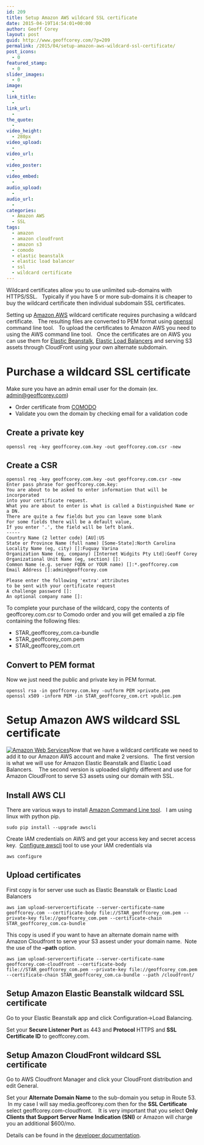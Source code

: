 ```yaml
---
id: 209
title: Setup Amazon AWS wildcard SSL certificate
date: 2015-04-19T14:54:01+00:00
author: Geoff Corey
layout: post
guid: http://www.geoffcorey.com/?p=209
permalink: /2015/04/setup-amazon-aws-wildcard-ssl-certificate/
post_icons:
  - 0
featured_stamp:
  - 0
slider_images:
  - 0
image:
  - 
link_title:
  - 
link_url:
  - 
the_quote:
  - 
video_height:
  - 280px
video_upload:
  - 
video_url:
  - 
video_poster:
  - 
video_embed:
  - 
audio_upload:
  - 
audio_url:
  - 
categories:
  - Amazon AWS
  - SSL
tags:
  - amazon
  - amazon cloudfront
  - amazon s3
  - comodo
  - elastic beanstalk
  - elastic load balancer
  - ssl
  - wildcard certificate
---
```

Wildcard certificates allow you to use unlimited sub-domains with HTTPS/SSL.   Typically if you have 5 or more sub-domains it is cheaper to buy the wildcard certificate then individual subdomain SSL certificates.

Setting up <a title="Amazon Web Services" href="http://aws.amazon.com/" target="_blank">Amazon AWS</a> wildcard certificate requires purchasing a wildcard certificate.   The resulting files are converted to PEM format using <a title="OpenSSL" href="https://www.openssl.org/" target="_blank">openssl</a> command line tool.   To upload the certificates to Amazon AWS you need to using the AWS command line tool.   Once the certificates are on AWS you can use them for <a title="Amazon Elastic Beanstalk" href="http://aws.amazon.com/elasticbeanstalk/" target="_blank">Elastic Beanstalk</a>, <a title="Amazon Elastic Load Balancing" href="http://aws.amazon.com/elasticloadbalancing/" target="_blank">Elastic Load Balancers</a> and serving S3 assets through CloudFront using your own alternate subdomain.

# Purchase a wildcard SSL certificate

Make sure you have an admin email user for the domain (ex. admin@geoffcorey.com)

  * Order certificate from <a title="Wildcard SSL Certificate from Comodo for unlimited sub-domains" href="https://ssl.comodo.com/wildcard-ssl-certificates.php?key5sk0=1907&key5sk1=991e59169d76f8b61023d31b58045940b097e8b1" target="_blank">COMODO</a>
  * Validate you own the domain by checking email for a validation code

## Create a private key

    openssl req -key geoffcorey.com.key -out geoffcorey.com.csr -new

## Create a CSR

    
    openssl req -key geoffcorey.com.key -out geoffcorey.com.csr -new
    Enter pass phrase for geoffcorey.com.key:
    You are about to be asked to enter information that will be incorporated
    into your certificate request.
    What you are about to enter is what is called a Distinguished Name or a DN.
    There are quite a few fields but you can leave some blank
    For some fields there will be a default value,
    If you enter '.', the field will be left blank.
    -----
    Country Name (2 letter code) [AU]:US
    State or Province Name (full name) [Some-State]:North Carolina
    Locality Name (eg, city) []:Fuquay Varina
    Organization Name (eg, company) [Internet Widgits Pty Ltd]:Geoff Corey
    Organizational Unit Name (eg, section) []:
    Common Name (e.g. server FQDN or YOUR name) []:*.geoffcorey.com
    Email Address []:admin@geoffcorey.com
    
    Please enter the following 'extra' attributes
    to be sent with your certificate request
    A challenge password []:
    An optional company name []:
    

To complete your purchase of the wildcard, copy the contents of geoffcorey.com.csr to Comodo order and you will get emailed a zip file containing the following files:

  * STAR\_geoffcorey\_com.ca-bundle
  * STAR\_geoffcorey\_com.pem
  * STAR\_geoffcorey\_com.crt

## Convert to PEM format

Now we just need the public and private key in PEM format.

    
    openssl rsa -in geoffcorey.com.key -outform PEM >private.pem
    openssl x509 -inform PEM -in STAR_geoffcorey_com.crt >public.pem

# Setup Amazon AWS wildcard SSL certificate

[<img class="alignright wp-image-215 size-full" src="http://i1.wp.com/www.geoffcorey.com/wp-content/uploads/2015/04/AmazonWebservices_Logo.svg_.png?fit=200%2C80" alt="Amazon Web Services" data-recalc-dims="1" />](http://i1.wp.com/www.geoffcorey.com/wp-content/uploads/2015/04/AmazonWebservices_Logo.svg_-e1429453915410.png)Now that we have a wildcard certificate we need to add it to our Amazon AWS account and make 2 versions.   The first version is what we will use for Amazon Elastic Beanstalk and Elastic Load Balancers.    The second version is uploaded slightly different and use for Amazon CloudFront to serve S3 assets using our domain with SSL.

## Install AWS CLI

There are various ways to install <a title="Installing the AWS Command Line Tool" href="http://docs.aws.amazon.com/cli/latest/userguide/installing.html" target="_blank">Amazon Command Line tool</a>.   I am using linux with python pip.

    sudo pip install --upgrade awscli

Create IAM credentials on AWS and get your access key and secret access key.  <a title="Configuring the AWS Command Line tool" href="http://docs.aws.amazon.com/cli/latest/userguide/cli-chap-getting-started.html" target="_blank">Configure awscli</a> tool to use your IAM credentials via

    aws configure

## Upload certificates

First copy is for server use such as Elastic Beanstalk or Elastic Load Balancers

    
    aws iam upload-servercertificate --server-certificate-name geoffcorey.com --certificate-body file://STAR_geoffcorey_com.pem --private-key file://geoffcorey_com.pem --certificate-chain STAR_geoffcorey_com.ca-bundle
    

This copy is used if you want to have an alternate domain name with Amazon Cloudfront to serve your S3 assest under your domain name.  Note the use of the **&#8211;path** option.

    
    aws iam upload-servercertificate --server-certificate-name geoffcorey.com-cloudfront --certificate-body file://STAR_geoffcorey_com.pem --private-key file://geoffcorey_com.pem --certificate-chain STAR_geoffcorey_com.ca-bundle --path /cloudfront/
    

## Setup Amazon Elastic Beanstalk wildcard SSL certificate

Go to your Elastic Beanstalk app and click Configuration->Load Balancing.

Set your **Secure Listener Port** as 443 and **Protocol** HTTPS and **SSL Certificate ID** to geoffcorey.com.

## Setup Amazon CloudFront wildcard SSL certificate

Go to AWS Cloudfront Manager and click your CloudFront distribution and edit General.

Set your **Alternate Domain Name** to the sub-domain you setup in Route 53.  In my case I will say media.geoffcorey.com then for the **SSL Certificate** select geoffcorey.com-cloudfront.    It is very important that you select **Only Clients that Support Server Name Indication (SNI)** or Amazon will charge you an additional $600/mo.

Details can be found in the <a title="Amazon CloudFront: User Alternate Domain Names (CNAMES)" href="http://docs.aws.amazon.com/AmazonCloudFront/latest/DeveloperGuide/CNAMEs.html#alternate-domain-names-wildcard" target="_blank">developer documentation</a>.